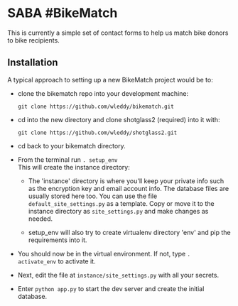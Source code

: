 # SABA #BikeMatch

This is currently a simple set of contact forms to help us match bike donors to bike recipients.


## Installation 

A typical approach to setting up a new BikeMatch project would be to:
* clone the bikematch repo into your development machine:
    ```
    git clone https://github.com/wleddy/bikematch.git
    ```

* cd into the new directory and clone shotglass2 (required) into it with:
    ```
    git clone https://github.com/wleddy/shotglass2.git
    ```
    
* cd back to your bikematch directory.

* From the terminal run `. setup_env`  
  This will create the instance directory:
    * The 'instance' directory is where you'll keep your private info such as the encryption key and email account info. The database files
    are usually stored here too. You can use the file `default_site_settings.py` as a template. Copy or move it to the instance
    directory as `site_settings.py` and make changes as needed.
    
    * setup_env will also try to create virtualenv directory 'env' and pip the requirements into it.  

* You should now be in the virtual environment. If not, type `. activate_env` to activate it.
* Next, edit the file at `instance/site_settings.py` with all your secrets.
* Enter `python app.py` to start the dev server and create the initial database.
